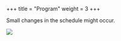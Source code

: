+++
title = "Program"
weight = 3
+++

Small changes in the schedule might occur.

![](Program_NMQC_2025.png)
